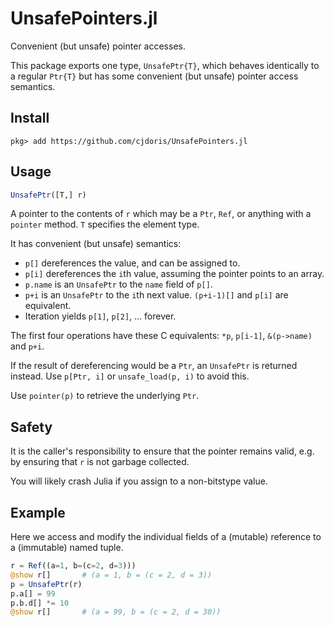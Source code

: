 # UnsafePointers.jl

Convenient (but unsafe) pointer accesses.

This package exports one type, `UnsafePtr{T}`, which behaves identically to a regular `Ptr{T}` but has some convenient (but unsafe) pointer access semantics.

## Install

```
pkg> add https://github.com/cjdoris/UnsafePointers.jl
```

## Usage

```julia
UnsafePtr([T,] r)
```

A pointer to the contents of `r` which may be a `Ptr`, `Ref`, or anything with a `pointer` method. `T` specifies the element type.

It has convenient (but unsafe) semantics:
* `p[]` dereferences the value, and can be assigned to.
* `p[i]` dereferences the `i`th value, assuming the pointer points to an array.
* `p.name` is an `UnsafePtr` to the `name` field of `p[]`.
* `p+i` is an `UnsafePtr` to the `i`th next value. `(p+i-1)[]` and `p[i]` are equivalent.
* Iteration yields `p[1]`, `p[2]`, ... forever.

The first four operations have these C equivalents: `*p`, `p[i-1]`, `&(p->name)` and `p+i`.

If the result of dereferencing would be a `Ptr`, an `UnsafePtr` is returned instead. Use `p[Ptr, i]` or `unsafe_load(p, i)` to avoid this.

Use `pointer(p)` to retrieve the underlying `Ptr`.

## Safety

It is the caller's responsibility to ensure that the pointer remains valid, e.g. by ensuring that `r` is not garbage collected.

You will likely crash Julia if you assign to a non-bitstype value.

## Example

Here we access and modify the individual fields of a (mutable) reference to a (immutable) named tuple.

```julia
r = Ref((a=1, b=(c=2, d=3)))
@show r[]       # (a = 1, b = (c = 2, d = 3))
p = UnsafePtr(r)
p.a[] = 99
p.b.d[] *= 10
@show r[]       # (a = 99, b = (c = 2, d = 30))
```
